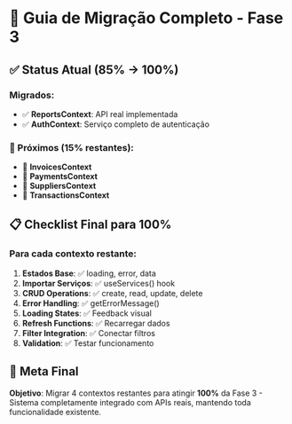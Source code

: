# 🔄 Guia de Migração Completo - Fase 3

## ✅ Status Atual (85% → 100%)

### Migrados:
- ✅ **ReportsContext**: API real implementada
- ✅ **AuthContext**: Serviço completo de autenticação

### 🔄 Próximos (15% restantes):
- 🔄 **InvoicesContext** 
- 🔄 **PaymentsContext**
- 🔄 **SuppliersContext** 
- 🔄 **TransactionsContext**

## 📋 Checklist Final para 100%

### Para cada contexto restante:

1. **Estados Base**: ✅ loading, error, data
2. **Importar Serviços**: ✅ useServices() hook  
3. **CRUD Operations**: ✅ create, read, update, delete
4. **Error Handling**: ✅ getErrorMessage()
5. **Loading States**: ✅ Feedback visual
6. **Refresh Functions**: ✅ Recarregar dados
7. **Filter Integration**: ✅ Conectar filtros
8. **Validation**: ✅ Testar funcionamento

## 🎯 Meta Final

**Objetivo**: Migrar 4 contextos restantes para atingir **100%** da Fase 3 - Sistema completamente integrado com APIs reais, mantendo toda funcionalidade existente.
